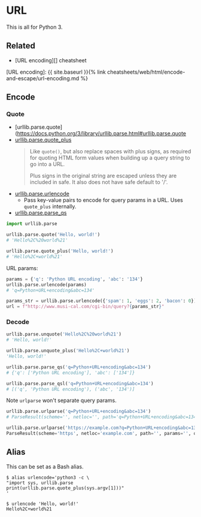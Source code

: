 # URL

This is all for Python 3.


## Related

- [URL encoding][] cheatsheet

[URL encoding]: {{ site.baseurl }}{% link cheatsheets/web/html/encode-and-escape/url-encoding.md %}


## Encode

### Quote

- [urllib.parse.quote](https://docs.python.org/3/library/urllib.parse.html#urllib.parse.quote
- [urllib.parse.quote_plus](https://docs.python.org/3/library/urllib.parse.html#urllib.parse.quote_plus)
    > Like `quote()`, but also replace spaces with plus signs, as required for quoting HTML form values when building up a query string to go into a URL. 
    > 
    > Plus signs in the original string are escaped unless they are included in safe. It also does not have safe default to '/'.
- [urllib.parse.urlencode](https://docs.python.org/3/library/urllib.parse.html#urllib.parse.urlencode)
    - Pass key-value pairs to encode for query params in a URL. Uses `quote_plus` internally.
- [urllib.parse.parse_qs](https://docs.python.org/3/library/urllib.parse.html#urllib.parse.parse_qs)

```python
import urllib.parse
```

```python
urllib.parse.quote('Hello, world!')
# 'Hello%2C%20world%21'

urllib.parse.quote_plus('Hello, world!')
# 'Hello%2C+world%21'
```

URL params:

```python
params = {'q': 'Python URL encoding', 'abc': '134'}
urllib.parse.urlencode(params)
# 'q=Python+URL+encoding&abc=134'
```

```python
params_str = urllib.parse.urlencode({'spam': 1, 'eggs': 2, 'bacon': 0})
url = f"http://www.musi-cal.com/cgi-bin/query?{params_str}" 
```

### Decode

```python
urllib.parse.unquote('Hello%2C%20world%21')
# 'Hello, world!'
```

```python
urllib.parse.unquote_plus('Hello%2C+world%21')
'Hello, world!'
```

```python
urllib.parse.parse_qs('q=Python+URL+encoding&abc=134')
# {'q': ['Python URL encoding'], 'abc': ['134']}

urllib.parse.parse_qsl('q=Python+URL+encoding&abc=134')
# [('q', 'Python URL encoding'), ('abc', '134')]
```

Note `urlparse` won't separate query params.

```python
urllib.parse.urlparse('q=Python+URL+encoding&abc=134')
# ParseResult(scheme='', netloc='', path='q=Python+URL+encoding&abc=134', params='', query='', fragment='')

urllib.parse.urlparse('https://example.com?q=Python+URL+encoding&abc=134')
ParseResult(scheme='https', netloc='example.com', path='', params='', query='q=Python+URL+encoding&abc=134', fragment='')
```


## Alias

This can be set as a Bash alias.

```console
$ alias urlencode='python3 -c \
"import sys, urllib.parse
print(urllib.parse.quote_plus(sys.argv[1]))"
'

$ urlencode 'Hello, world!'
Hello%2C+world%21
```
